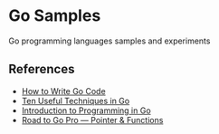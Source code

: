 # Go Samples

Go programming languages samples and experiments

## References

- [How to Write Go Code](https://golang.org/doc/code.html)
- [Ten Useful Techniques in Go](http://arslan.io/ten-useful-techniques-in-go)
- [Introduction to Programming in Go](http://www.golang-book.com/books/intro)
- [Road to Go Pro — Pointer & Functions](https://levelup.gitconnected.com/road-to-go-pro-pointer-functions-1b4f18b4fdb0)


